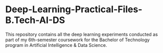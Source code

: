 # Deep-Learning-Practical-Files-B.Tech-AI-DS
This repository contains all the deep learning experiments conducted as part of my 6th-semester coursework for the Bachelor of Technology program in Artificial Intelligence &amp; Data Science.
